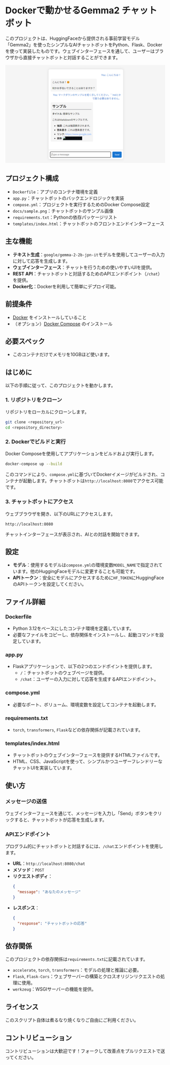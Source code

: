 # Dockerで動かせるGemma2 チャットボット

このプロジェクトは、HuggingFaceから提供される事前学習モデル「Gemma2」を使ったシンプルなAIチャットボットをPython、Flask、Dockerを使って実装したものです。ウェブインターフェースを通して、ユーザーはブラウザから直接チャットボットと対話することができます。

![](./sample.png)

## プロジェクト構成

- `Dockerfile`：アプリのコンテナ環境を定義
- `app.py`：チャットボットのバックエンドロジックを実装
- `compose.yml`：プロジェクトを実行するためのDocker Compose設定
- `docs/sample.png`：チャットボットのサンプル画像
- `requirements.txt`：Pythonの依存パッケージリスト
- `templates/index.html`：チャットボットのフロントエンドインターフェース

## 主な機能

- **テキスト生成**：`google/gemma-2-2b-jpn-it`モデルを使用してユーザーの入力に対して応答を生成します。
- **ウェブインターフェース**：チャットを行うための使いやすいUIを提供。
- **REST API**：チャットボットと対話するためのAPIエンドポイント（`/chat`）を提供。
- **Docker化**：Dockerを利用して簡単にデプロイ可能。

## 前提条件

- [Docker](https://www.docker.com/) をインストールしていること
- （オプション）[Docker Compose](https://docs.docker.com/compose/install/) のインストール

## 必要スペック
- このコンテナだけでメモリを10GBほど使います。

## はじめに

以下の手順に従って、このプロジェクトを動かします。

### 1. リポジトリをクローン

リポジトリをローカルにクローンします。

```bash
git clone <repository_url>
cd <repository_directory>
```

### 2. Dockerでビルドと実行

Docker Composeを使用してアプリケーションをビルドおよび実行します。

```bash
docker-compose up --build
```

このコマンドにより、`compose.yml`に基づいてDockerイメージがビルドされ、コンテナが起動します。チャットボットは`http://localhost:8080`でアクセス可能です。

### 3. チャットボットにアクセス

ウェブブラウザを開き、以下のURLにアクセスします。

```
http://localhost:8080
```

チャットインターフェースが表示され、AIとの対話を開始できます。

## 設定

- **モデル**：使用するモデルは`compose.yml`の環境変数`MODEL_NAME`で指定されています。他のHuggingFaceモデルに変更することも可能です。
- **APIトークン**：安全にモデルにアクセスするために`HF_TOKEN`にHuggingFaceのAPIトークンを設定してください。

## ファイル詳細

### Dockerfile

- Python 3.12をベースにしたコンテナ環境を定義しています。
- 必要なファイルをコピーし、依存関係をインストールし、起動コマンドを設定しています。

### app.py

- Flaskアプリケーションで、以下の2つのエンドポイントを提供します。
  - `/`：チャットボットのウェブページを提供。
  - `/chat`：ユーザーの入力に対して応答を生成するAPIエンドポイント。

### compose.yml

- 必要なポート、ボリューム、環境変数を設定してコンテナを起動します。

### requirements.txt

- `torch`, `transformers`, `Flask`などの依存関係が記載されています。

### templates/index.html

- チャットボットのウェブインターフェースを提供するHTMLファイルです。
- HTML、CSS、JavaScriptを使って、シンプルかつユーザーフレンドリーなチャットUIを実装しています。

## 使い方

### メッセージの送信

ウェブインターフェースを通じて、メッセージを入力し「Send」ボタンをクリックすると、チャットボットが応答を生成します。

### APIエンドポイント

プログラム的にチャットボットと対話するには、`/chat`エンドポイントを使用します。

- **URL**：`http://localhost:8080/chat`
- **メソッド**：`POST`
- **リクエストボディ**：
  ```json
  {
    "message": "あなたのメッセージ"
  }
  ```
- **レスポンス**：
  ```json
  {
    "response": "チャットボットの応答"
  }
  ```

## 依存関係

このプロジェクトの依存関係は`requirements.txt`に記載されています。

- `accelerate`, `torch`, `transformers`：モデルの処理と推論に必要。
- `Flask`, `Flask-Cors`：ウェブサーバーの構築とクロスオリジンリクエストの処理に使用。
- `werkzeug`：WSGIサーバーの機能を提供。

## ライセンス

このスクリプト自体は煮るなり焼くなりご自由にご利用ください。

## コントリビューション

コントリビューションは大歓迎です！フォークして改善点をプルリクエストで送ってください。
